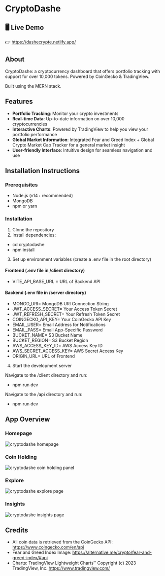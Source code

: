 # CryptoDashe

## 🖥️ Live Demo

👉 https://dashecrypte.netlify.app/

## About

CryptoDashe: a cryptocurrency dashboard that offers portfolio tracking with support for over 10,000 tokens. Powered by CoinGecko & TradingView.

Built using the MERN stack.

## Features

- **Portfolio Tracking**: Monitor your crypto investments
- **Real-time Data**: Up-to-date information on over 10,000 cryptocurrencies
- **Interactive Charts**: Powered by TradingView to help you view your portfolio performance
- **Global Market Information**: Integrated Fear and Greed Index + Global Crypto Market Cap Tracker for a general market insight
- **User-friendly Interface**: Intuitive design for seamless navigation and use

## Installation Instructions

### Prerequisites

- Node.js (v14+ recommended)
- MongoDB
- npm or yarn

### Installation

1. Clone the repository
2. Install dependencies:

- cd cryptodashe
- npm install

3. Set up environment variables (create a .env file in the root directory)

#### Frontend (.env file in /client directory)

- VITE_API_BASE_URL = URL of Backend API

#### Backend (.env file in /server directory)

- MONGO_URI= MongoDB URI Connection String
- JWT_ACCESS_SECRET= Your Access Token Secret
- JWT_REFRESH_SECRET= Your Refresh Token Secret
- COINGECKO_API_KEY= Your CoinGecko API Key
- EMAIL_USER= Email Address for Notifications
- EMAIL_PASS= Email App-Specific Password
- BUCKET_NAME= S3 Bucket Name
- BUCKET_REGION= S3 Bucket Region
- AWS_ACCESS_KEY_ID= AWS Access Key ID
- AWS_SECRET_ACCESS_KEY= AWS Secret Access Key
- ORIGIN_URL= URL of Frontend

4. Start the development server

Navigate to the /client directory and run:

- npm run dev

Navigate to the /api directory and run:

- npm run dev

## App Overview

### Homepage

![cryptodashe homepage](./public/desktop-final-1.png)

### Coin Holding

![cryptodashe coin holding panel](./public/desktop-final-2.png)

### Explore

![cryptodashe explore page](./public/desktop-final-3.png)

### Insights

![cryptodashe insights page](./public/desktop-final-4.png)

## Credits

- All coin data is retrieved from the CoinGecko API:
  https://www.coingecko.com/en/api
- Fear and Greed Index Image:
  https://alternative.me/crypto/fear-and-greed-index/#api
- Charts:
  TradingView Lightweight Charts™
  Copyright (с) 2023 TradingView, Inc. https://www.tradingview.com/
